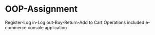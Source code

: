 # OOP-Assignment
Register-Log in-Log out-Buy-Return-Add to Cart Operations included e-commerce console application

